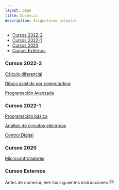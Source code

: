 ```yaml
---
layout: page
title: Docencia
description: Asignaturas actuales
---
```


<div class="navbar">
    <div class="navbar-inner">
        <ul class="nav">
            <li><a href="#2022-2">Cursos 2022-2</a></li>
            <li><a href="#2022-1">Cursos 2022-1</a></li>
            <li><a href="#2020">Cursos 2020</a></li>
            <li><a href="#ext">Cursos Externos</a></li>
        </ul>
    </div>
</div>

### <a name="2022-2"></a>Cursos 2022-2

[Cálculo diferencial](https://enriquegarcia.xyz/pages/teaching/calcDif)

[Dibujo asistido por computadora](https://enriquegarcia.xyz/pages/teaching/cad)

[Programación Avanzada](https://enriquegarcia.xyz/pages/teaching/progAv)

### <a name="2022-1"></a>Cursos 2022-1

[Programación básica](https://enriquegarcia.xyz/pages/teaching/progBas)

[Análisis de circuitos eléctricos](https://enriquegarcia.xyz/pages/teaching/circElec)

[Control Digital](https://enriquegarcia.xyz/pages/teaching/ctrlDig)

### <a name="2020"></a>Cursos 2020 

[Microcontroladores](https://enriquegarcia.xyz/pages/teaching/instr)

### <a name="ext"></a>Cursos Externos 
Antes de comezar, leer las siguientes instrucciones 
[![html](icons16/html-icon.png)](https://enriquegarcia.xyz/pages/instructions/microconSetup)

